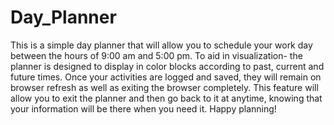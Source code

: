# Day_Planner

This is a simple day planner that will allow you to schedule your work day between the hours of 9:00 am and 5:00 pm. To aid in visualization- the planner is designed to display in color blocks according to past, current and future times. Once your activities are logged and saved, they will remain on browser refresh as well as exiting the browser completely. This feature will allow you to exit the planner and then go back to it at anytime, knowing that your information will be there when you need it. Happy planning!